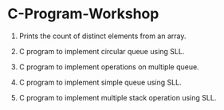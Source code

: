 # C-Program-Workshop

1. Prints the count of distinct elements from an array. 

2. C program to implement circular queue using SLL.

3. C program to implement operations on multiple queue. 

4. C program to implement simple queue using SLL.

5. C program to implement multiple stack operation using SLL.
